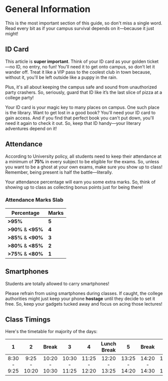 # General Information
This is the most important section of this guide, so don't miss a single word. Read every bit as if your campus survival depends on it—because it just might!

## ID Card
This article is **super important**. Think of your ID card as your golden ticket—no ID, no entry, no fun! You'll need it to get onto campus, so don’t let it wander off. Treat it like a VIP pass to the coolest club in town because, without it, you'll be left outside like a puppy in the rain. 

Plus, it's all about keeping the campus safe and sound from unauthorized party crashers. So, seriously, guard that ID like it’s the last slice of pizza at a college party!

Your ID card is your magic key to many places on campus. One such place is the library. Want to get lost in a good book? You'll need your ID card to gain access. And if you find that perfect book you can't put down, you'll need it again to check it out. So, keep that ID handy—your literary adventures depend on it!

## Attendance
According to University policy, all students need to keep their attendance at a minimum of **75%** in every subject to be eligible for the exams. So, unless you want to be a ghost at your own exams, make sure you show up to class! Remember, being present is half the battle—literally.

Your attendance percentage will earn you some extra marks. So, think of showing up to class as collecting bonus points just for being there!

### Attendance Marks Slab

| **Percentage** | **Marks** |
| ----------- | ---------- |
| **>95%** | **5** |
| **>90%**  & **<95%** | **4** |
| **>85%** & **<90%** | **3** |
| **>80%** & **<85%** | **2** |
| **>75%** & **<80%** | **1** |

## Smartphones
Students are totally allowed to carry smartphones!

Please refrain from using smartphones during classes. If caught, the college authorities might just keep your phone **hostage** until they decide to set it free. So, keep your gadgets tucked away and focus on acing those lectures!

## Class Timings

Here's the timetable for majority of the days:

|    **1**    |     **2**    |     **Break**     |   **3**   |     **4**     |     **Lunch Break**     |     **5**     | **Break** |     **6**     |     **7**     |
|:-----------:|:------------:|:-------------:|:-------------:|:-------------:|:-------------:|:-------------:|:---------------:|:-------------:|:-------------:|
| 8:30 - 9:25 | 9:25 - 10:20 | 10:20 - 10:30 | 10:30 - 11:25 | 11:25 - 12:20 | 12:20 - 13:25 |  13:25 - 14:20  | 14:20 - 14:30 | 14:30 - 15:25 | 15:25 - 16:20 |
